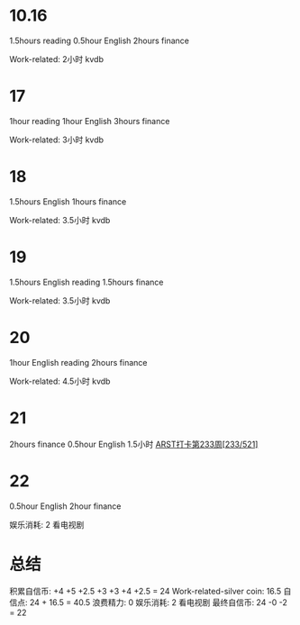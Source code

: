 # 10.16
1.5hours reading
0.5hour English
2hours finance

Work-related:
2小时 kvdb

# 17
1hour reading
1hour English
3hours finance

Work-related:
3小时 kvdb

# 18
1.5hours English
1hours finance

Work-related:
3.5小时 kvdb

# 19
1.5hours English reading
1.5hours finance

Work-related:
3.5小时 kvdb

# 20
1hour English reading
2hours finance

Work-related:
4.5小时 kvdb

# 21
2hours finance
0.5hour English 
1.5小时 [ARST打卡第233周[233/521]](https://www.wolfdan.cn/ARST%E6%89%93%E5%8D%A1%E7%AC%AC233%E5%91%A8-233-521/)

# 22
0.5hour English 
2hour finance

娱乐消耗: 2 看电视剧

# 总结
积累自信币: +4 +5 +2.5 +3 +3 +4 +2.5 = 24
Work-related-silver coin: 16.5
自信点: 24 + 16.5 = 40.5
浪费精力: 0
娱乐消耗: 2 看电视剧
最终自信币: 24 -0 -2 = 22

